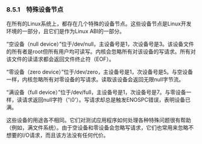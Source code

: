 ### 8.5.1　特殊设备节点

在所有的Linux系统上，都存在几个特殊的设备节点。这些设备节点是Linux开发环境的一部分，且它们是作为Linux ABI的一部分。

“空设备（null device）”位于/dev/null，主设备号是1，次设备号是3。该设备文件的所有者是root但所有用户均可读写。内核会忽略所有对该设备的写请求。所有对该文件的读请求都会返回文件终止符（EOF）。

“零设备（zero device）”位于/dev/zero，主设备号是1，次设备号是5。与空设备一样，内核忽略所有对零设备的写请求。读取该设备会返回无限null字节流。

“满设备（full device）”位于/dev/full，主设备号是1，次设备号是7。与零设备一样，读请求返回null字符（'\0'）。写请求却总是触发ENOSPC错误，表明设备已满。

这些设备的用途各不相同。它们对测试应用程序如何处理各种特殊问题很有帮助（例如，满文件系统）。由于空设备和零设备会忽略写请求，它们也常用来忽略不想要的I/O请求，而且该方法没有任何代价。

